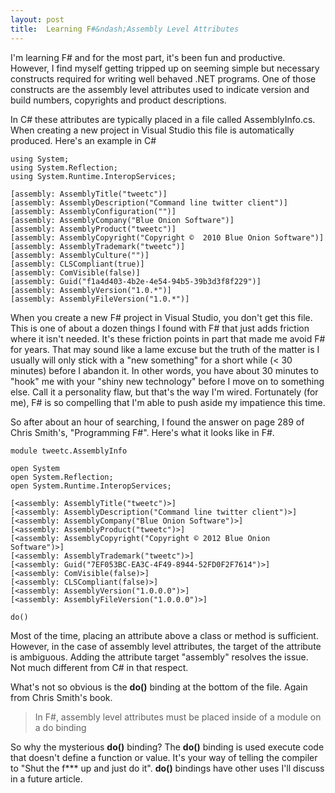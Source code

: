 ```yaml
---
layout: post
title:  Learning F#&ndash;Assembly Level Attributes
---
```

I'm learning F# and for the most part, it's been fun and productive. However, I find myself getting tripped up on seeming simple but necessary constructs required for writing well behaved .NET programs. One of those constructs are the assembly level attributes used to indicate version and build numbers, copyrights and product descriptions.

In C# these attributes are typically placed in a file called AssemblyInfo.cs. When creating a new project in Visual Studio this file is automatically produced. Here's an example in C#
    
    using System;  
    using System.Reflection;  
    using System.Runtime.InteropServices;  
      
    [assembly: AssemblyTitle("tweetc")]  
    [assembly: AssemblyDescription("Command line twitter client")]  
    [assembly: AssemblyConfiguration("")]  
    [assembly: AssemblyCompany("Blue Onion Software")]  
    [assembly: AssemblyProduct("tweetc")]  
    [assembly: AssemblyCopyright("Copyright ©  2010 Blue Onion Software")]  
    [assembly: AssemblyTrademark("tweetc")]  
    [assembly: AssemblyCulture("")]  
    [assembly: CLSCompliant(true)]  
    [assembly: ComVisible(false)]  
    [assembly: Guid("f1a4d403-4b2e-4e54-94b5-39b3d3f8f229")]  
    [assembly: AssemblyVersion("1.0.*")]  
    [assembly: AssemblyFileVersion("1.0.*")]  
    

  


When you create a new F# project in Visual Studio, you don't get this file. This is one of about a dozen things I found with F# that just adds friction where it isn't needed. It's these friction points in part that made me avoid F# for years. That may sound like a lame excuse but the truth of the matter is I usually will only stick with a "new something" for a short while (< 30 minutes) before I abandon it. In other words, you have about 30 minutes to "hook" me with your "shiny new technology" before I move on to something else. Call it a personality flaw, but that's the way I'm wired. Fortunately (for me), F# is so compelling that I'm able to push aside my impatience this time.

So after about an hour of searching, I found the answer on page 289 of Chris Smith's, "Programming F#". Here's what it looks like in F#.
    
    module tweetc.AssemblyInfo  
      
    open System  
    open System.Reflection;  
    open System.Runtime.InteropServices;  
       
    [<assembly: AssemblyTitle("tweetc")>]  
    [<assembly: AssemblyDescription("Command line twitter client")>]  
    [<assembly: AssemblyCompany("Blue Onion Software")>]  
    [<assembly: AssemblyProduct("tweetc")>]  
    [<assembly: AssemblyCopyright("Copyright © 2012 Blue Onion Software")>]  
    [<assembly: AssemblyTrademark("tweetc")>]  
    [<assembly: Guid("7EF053BC-EA3C-4F49-8944-52FD0F2F7614")>]  
    [<assembly: ComVisible(false)>]  
    [<assembly: CLSCompliant(false)>]  
    [<assembly: AssemblyVersion("1.0.0.0")>]  
    [<assembly: AssemblyFileVersion("1.0.0.0")>]  
       
    do()

  


Most of the time, placing an attribute above a class or method is sufficient. However, in the case of assembly level attributes, the target of the attribute is ambiguous. Adding the attribute target "assembly" resolves the issue. Not much different from C# in that respect.

What's not so obvious is the **do()** binding at the bottom of the file. Again from Chris Smith's book.

> In F#, assembly level attributes must be placed inside of a module on a do binding

So why the mysterious **do()** binding? The **do()** binding is used execute code that doesn't define a function or value. It's your way of telling the compiler to "Shut the f*** up and just do it". **do()** bindings have other uses I'll discuss in a future article.
